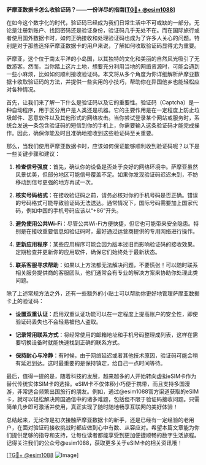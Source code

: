 **萨摩亚数据卡怎么收验证码？——一份详尽的指南[[TG💪+ @esim1088](https://t.me/s/esim1088)]**

在如今这个数字化的时代，验证码已经成为我们日常生活中不可或缺的一部分。无论是注册新账户、找回密码还是验证身份，验证码几乎无处不在。而在国际旅行或者使用国外数据卡时，如何正确接收和处理验证码也成为了许多人关心的问题。特别是对于那些选择萨摩亚数据卡的用户来说，了解如何收取验证码显得尤为重要。

萨摩亚，这个位于南太平洋的小岛国，以其独特的文化和美丽的自然风光吸引了无数游客。然而，当你踏上这片土地，想要充分利用当地的网络资源时，可能会遇到一些小麻烦，比如如何顺利接收验证码。本文将从多个角度为你详细解析萨摩亚数据卡收取验证码的方法，并提供一些实用的小技巧，帮助你在异国他乡也能轻松应对各种情况。

首先，让我们来了解一下什么是验证码以及它的重要性。验证码（Captcha）是一种自动程序，用于区分用户是人类还是机器。它的主要作用是在一定程度上防止垃圾邮件、恶意软件以及其他形式的网络攻击。当你尝试登录某个网站或服务时，系统会发送一条包含验证码的短信到你的手机上，你需要输入这条验证码才能完成操作。因此，确保你能及时且准确地接收到这些验证码至关重要。

那么，当我们使用萨摩亚数据卡时，应该如何保证能够顺利收到验证码呢？以下是一些关键步骤和建议：

1. **检查信号强度**：首先，确认你的设备是否处于良好的网络环境中。萨摩亚虽然风景优美，但部分地区可能信号覆盖不足。如果你发现验证码迟迟未到，不妨移动到信号更强的地方再试一次。

2. **核实号码格式**：在接收验证码之前，请务必核对你的手机号码是否正确。错误的号码格式可能导致验证码无法送达。通常情况下，国际号码需要加上国家代码，例如中国的手机号码应该以“+86”开头。

3. **避免使用公共Wi-Fi**：尽管公共Wi-Fi方便快捷，但它也可能带来安全隐患。特别是在接收重要信息如验证码时，最好通过运营商提供的专用网络进行操作。

4. **更新应用程序**：某些应用程序可能会因为版本过旧而影响验证码的接收效果。定期检查并更新你的应用软件，确保它们始终处于最新状态。

5. **联系客服寻求帮助**：如果以上方法都无法解决问题，不要慌张！可以随时联系相关服务提供商的客服团队，他们通常会有专业的解决方案来协助你处理此类问题。

除了上述常规方法之外，还有一些额外的小贴士可以帮助你更好地管理萨摩亚数据卡上的验证码：

- **设置双重认证**：启用双重认证功能可以在一定程度上提高账户的安全性，即使验证码丢失也不会轻易被他人盗取。
  
- **记录常用联系方式**：将经常使用的邮箱地址和手机号码整理成列表，这样在需要切换设备时就能快速找到正确的联系方式。

- **保持耐心与冷静**：有时候，由于网络延迟或者其他技术原因，验证码可能会稍有延迟到达。这时最重要的是保持镇定，给自己一点时间等待。

最后，值得一提的是，随着科技的发展，越来越多的人开始转向虚拟eSIM卡作为替代传统实体SIM卡的选择。eSIM卡不仅体积小巧便于携带，而且支持多国漫游，非常适合频繁出国旅行的朋友。例如，通过@esim1088官方渠道获取的eSIM卡，就可以轻松解决跨国通信中的诸多难题，包括但不限于验证码接收问题。只需简单几步即可激活并使用，真正实现了随时随地畅享互联网的美好体验！

总结起来，无论你是初次接触萨摩亚数据卡的新手，还是已经有一定经验的老用户，在面对验证码接收挑战时都应做到心中有数、从容应对。希望本篇文章能为你们提供足够的指导和支持，让每位读者都能享受到更加便捷顺畅的数字生活旅程。记得关注我们的公众号@esim1088，获取更多关于eSIM卡的相关资讯哦！

[[TG💪+ @esim1088](https://t.me/s/esim1088) ![Image](https://i.postimg.cc/4NQfJmqS/Snipaste-2025-05-13-00-14-12.png)]
